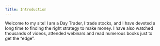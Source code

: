```yaml
---
Title: Introduction
---
```

Welcome to my site! I am a Day Trader, I trade stocks, and I have devoted a long time to finding the right strategy to make money. I have also watched thousands of videos, attended webinars and read numerous books just to get the “edge”.